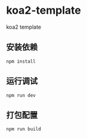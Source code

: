 # koa2-template
koa2 template

## 安装依赖
```shell
npm install
```

## 运行调试
```shell
npm run dev
```

## 打包配置
```shell
npm run build
```
